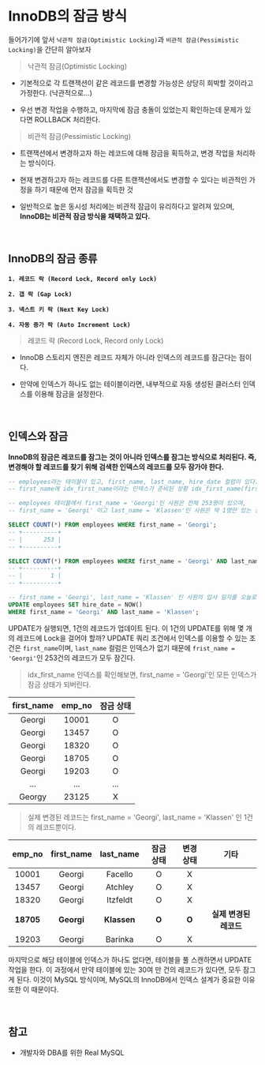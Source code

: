 # InnoDB의 잠금 방식

들어가기에 앞서 `낙관적 잠금(Optimistic Locking)`과 `비관적 잠금(Pessimistic Locking)`을 간단히 알아보자

> 낙관적 잠금(Optimistic Locking)

- 기본적으로 각 트랜잭션이 같은 레코드를 변경할 가능성은 상당히 희박할 것이라고 가정한다. (낙관적으로...)

- 우선 변경 작업을 수행하고, 마지막에 잠금 충돌이 있었는지 확인하는데 문제가 있다면 ROLLBACK 처리한다.

> 비관적 잠금(Pessimistic Locking)

- 트랜잭션에서 변경하고자 하는 레코드에 대해 잠금을 획득하고, 변경 작업을 처리하는 방식이다.

- 현재 변경하고자 하는 레코드를 다른 트랜잭션에서도 변경할 수 있다는 비관적인 가정을 하기 때문에 먼저 잠금을 획득한 것

- 일반적으로 높은 동시성 처리에는 비관적 잠금이 유리하다고 알려져 있으며, **InnoDB는 비관적 잠금 방식을 채택하고 있다.**

<br>

## InnoDB의 잠금 종류

**`1. 레코드 락 (Record Lock, Record only Lock)`**

**`2. 갭 락 (Gap Lock)`**

**`3. 넥스트 키 락 (Next Key Lock)`**

**`4. 자동 증가 락 (Auto Increment Lock)`**

> 레코드 락 (Record Lock, Record only Lock)

- InnoDB 스토리지 엔진은 레코드 자체가 아니라 인덱스의 레코드를 잠근다는 점이다.

- 만약에 인덱스가 하나도 없는 테이블이라면, 내부적으로 자동 생성된 클러스터 인덱스를 이용해 잠금을 설정한다.

<br>

## 인덱스와 잠금

**InnoDB의 잠금은 레코드를 잠그는 것이 아니라 인덱스를 잠그는 방식으로 처리된다. 즉, 변경해야 할 레코드를 찾기 위해 검색한 인덱스의 레코드를 모두 잠가야 한다.**

```sql
-- employees라는 테이블이 있고, first_name, last_name, hire_date 컬럼이 있다.
-- first_name에 idx_first_name이라는 인덱스가 준비된 상황 idx_first_name(first_name)

-- employees 테이블에서 first_name = 'Georgi'인 사원은 전체 253명이 있으며,
-- first_name = 'Georgi' 이고 last_name = 'Klassen'인 사원은 딱 1명만 있는 상황이다.

SELECT COUNT(*) FROM employees WHERE first_name = 'Georgi';
-- +----------+
-- |      253 |
-- +----------+

SELECT COUNT(*) FROM employees WHERE first_name = 'Georgi' AND last_name = 'Klassen';
-- +----------+
-- |        1 |
-- +----------+

-- first_name = 'Georgi', last_name = 'Klassen' 인 사원의 입사 일자를 오늘로 변경하는 쿼리를 실행하면?
UPDATE employees SET hire_date = NOW()
WHERE first_name = 'Georgi' AND last_name = 'Klassen';
```

UPDATE가 실행되면, 1건의 레코드가 업데이트 된다. 이 1건의 UPDATE를 위해 몇 개의 레코드에 Lock을 걸어야 할까? UPDATE 쿼리 조건에서 인덱스를 이용할 수 있는 조건은 `first_name`이며, `last_name` 컬럼은 인덱스가 없기 때문에 `frist_name = 'Georgi'`인 253건의 레코드가 모두 잠긴다.

> idx_first_name 인덱스를 확인해보면, first_name = 'Georgi'인 모든 인덱스가 잠금 상태가 되버린다.

| first_name | emp_no | 잠금 상태 |
| :--------: | :----: | :-------: |
|   Georgi   | 10001  |     O     |
|   Georgi   | 13457  |     O     |
|   Georgi   | 18320  |     O     |
|   Georgi   | 18705  |     O     |
|   Georgi   | 19203  |     O     |
|    ...     |  ...   |    ...    |
|   Georgy   | 23125  |     X     |

> 실제 변경된 레코드는 first_name = 'Georgi', last_name = 'Klassen' 인 1건의 레코드뿐이다.

|  emp_no   | first_name |  last_name  | 잠금 상태 | 변경 상태 |          기타          |
| :-------: | :--------: | :---------: | :-------: | :-------: | :--------------------: |
|   10001   |   Georgi   |   Facello   |     O     |     X     |                        |
|   13457   |   Georgi   |   Atchley   |     O     |     X     |                        |
|   18320   |   Georgi   |  Itzfeldt   |     O     |     X     |                        |
| **18705** | **Georgi** | **Klassen** |   **O**   |   **O**   | **실제 변경된 레코드** |
|   19203   |   Georgi   |   Barinka   |     O     |     X     |                        |

마지막으로 해당 테이블에 인덱스가 하나도 없다면, 테이블을 풀 스캔하면서 UPDATE 작업을 한다. 이 과정에서 만약 테이블에 있는 30여 만 건의 레코드가 있다면, 모두 잠그게 된다. 이것이 MySQL 방식이며, MySQL의 InnoDB에서 인덱스 설계가 중요한 이유 또한 이 때문이다.

<br>

## 참고

- 개발자와 DBA를 위한 Real MySQL
